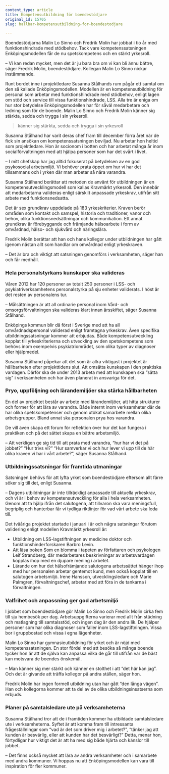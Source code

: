 ```yaml
---
content_type: article
title: Kompetensutbildning för boendestödjare
original_id: 15705
slug: hallbar-kompetensutbildning-for-boendestodjare

---
```


Boendestödjarna Malin Lo Sinno och Fredrik Molin har jobbat i tio år med funktionshindrade med stödbehov. Tack vare kompetenssatsningen Enköpingsmodellen får de nu spetskompetens och en stärkt yrkesroll.

– Vi kan redan mycket, men det är ju bara bra om vi kan bli ännu bättre, säger Fredrik Molin, boendestödjare. Kollegan Malin Lo Sinno nickar instämmande.

Runt bordet inne i projektledare Susanna Stålhands rum pågår ett samtal om den så kallade Enköpingsmodellen. Modellen är en kompetensutbildning för personal som arbetar med funktionshindrade med stödbehov, enligt lagen om stöd och service till vissa funktionshindrade, LSS. Alla tre är eniga om hur stor betydelse Enköpingsmodellen har för såväl medarbetare och ledning som för de boende. Malin Lo Sinno och Fredrik Molin känner sig stärkta, sedda och trygga i sin yrkesroll.

> känner sig stärkta, sedda och trygga i sin yrkesroll

Susanna Stålhand har varit deras chef fram till december förra året när de fick sin ansökan om kompetenssatsningen beviljad. Nu arbetar hon heltid som projektledare. Hon är socionom i botten och har arbetat många år inom socialförvaltningen med att hjälpa personer som har det svårt i livet.

– I mitt chefskap har jag alltid fokuserat på betydelsen av en god psykosocial arbetsmiljö. Vi behöver prata öppet om hur vi har det tillsammans och i yrken där man arbetar så nära varandra.

Susanna Stålhand berättar att metoden de använt för utbildningen är en kompetensutvecklingsmodell som kallas Kravmärkt yrkesroll. Den innebär att medarbetarna valideras enligt särskilt anpassade yrkeskrav, utifrån sitt arbete med funktionsnedsatta.

Det är sex grundkrav uppdelade på 183 yrkeskriterier. Kraven berör områden som kontakt och samspel, historia och traditioner, vanor och behov, olika funktionsnedsättningar och kommunikation. Ett annat grundkrav är förebyggande och främjande hälsoarbete i form av omvårdnad, hälso- och sjukvård och näringslära.

Fredrik Molin berättar att han och hans kollegor under utbildningen har gått igenom nästan allt som handlar om omvårdnad enligt yrkeskraven.

– Det är bra och viktigt att satsningen genomförs i verksamheten, säger han och får medhåll.

### Hela personalstyrkans kunskaper ska valideras

Våren 2012 har 120 personer av totalt 250 personer i LSS- och psykiatriverksamhetens personalstyrka på sju enheter validerats. I höst är det resten av personalens tur.

– Målsättningen är att all ordinarie personal inom Vård- och omsorgsförvaltningen ska valideras klart innan årsskiftet, säger Susanna Stålhand.

Enköpings kommun blir då först i Sverige med att ha all omvårdnadspersonal validerad enligt framtagna yrkeskrav. Även specifika utbildningssatsningar kommer att erbjudas. Både kompetensutveckling kopplat till yrkeskriterierna och utveckling av den spetskompetens som behövs inom exempelvis psykiatriområdet, som olika typer av diagnoser eller hjälpmedel.

Susanna Stålhand påpekar att det som är allra viktigast i projektet är hållbarheten efter projekttidens slut. Att omsätta kunskapen i den praktiska vardagen. Därför ska de under 2013 arbeta med att kunskapen ska “sätta sig” i verksamheten och har även planerat in ansvariga för det.

### Pryo, uppföljning och lärandemiljöer ska stärka hållbarheten

En del av projektet består av arbete med lärandemiljöer, att hitta strukturer och former för att lära av varandra. Både internt inom verksamheter där de har olika spetskompetenser och genom utökat samarbete mellan olika arbetsgrupper. Bland annat ska personalen prya hos varandra.

De vill även skapa ett forum för reflektion över hur det kan fungera i praktiken och på det sättet skapa en bättre arbetsmiljö.

– Att verkligen ge sig tid till att prata med varandra, “hur har vi det på jobbet?” “Hur trivs vi?” “Hur samverkar vi och hur lever vi upp till de här olika kraven vi har i vårt arbete?”, säger Susanna Stålhand.

### Utbildningssatsningar för framtida utmaningar

Satsningen behövs för att lyfta yrket som boendestödjare eftersom allt färre söker sig till det, enligt Susanna.

– Dagens utbildningar är inte tillräckligt anpassade till aktuella yrkeskrav, och vi är i behov av kompetensutveckling för alla i hela verksamheten. Genom att ta hjälp ifrån det salutogena, att tillvaron ska vara meningsfull, begriplig och hanterbar får vi tydliga riktlinjer för vad vårt arbete ska leda till.

Det tvååriga projektet startade i januari i år och några satsningar förutom validering enligt modellen Kravmärkt yrkesroll är:

*   Utbildning om LSS-lagstiftningen av medicine doktor och funktionshinderforskaren Barbro Levin.
*   Att läsa boken Som en blomma i tapeten av författaren och psykologen Leif Strandberg, där medarbetares beskrivningar av arbetsvardagen kopplas ihop med en djupare mening i arbetet.
*   Lärande om hur det hälsofrämjande salutogena arbetssättet hänger ihop med hur personalen arbetar gentemot kund, men också kopplat till en salutogen arbetsmiljö. Irene Hansson, utvecklingsledare och Marie Palmgren, förvaltningschef, arbetar med att föra in de tankarna i förvaltningen.

### Valfrihet och anpassning ger god arbetsmiljö

I jobbet som boendestödjare gör Malin Lo Sinno och Fredrik Molin cirka fem till sju hembesök per dag. Arbetsuppgifterna varierar med allt från städning och matlagning till samtalsstöd, och ingen dag är den andra lik. De hjälper personer som har olika diagnoser som faller inom LSS-lagstiftningen. Vissa bor i gruppbostad och vissa i egna lägenheter.

Malin Lo Sinno har gymnasieutbildning för yrket och är nöjd med kompetenssatsningen. En stor fördel med att besöka så många boende tycker hon är att de själva kan anpassa vilka de går till utifrån var de bäst kan motsvara de boendes önskemål.

– Man känner sig mer stärkt och känner en stolthet i att “det här kan jag”. Och det är givande att träffa kollegor på andra ställen, säger hon.

Fredrik Molin har ingen formell utbildning utan har gått “den långa vägen”. Han och kollegorna kommer att ta del av de olika utbildningsinsatserna som erbjuds.

### Planer på samtalsledare ute på verksamheterna

Susanna Stålhand tror att de i framtiden kommer ha utbildade samtalsledare ute i verksamheterna. Syftet är att komma fram till intressanta frågeställningar som “vad är det som driver mig i arbetet?”, “tänker jag att kunden är besvärlig, eller att kunden har det besvärligt?” Detta, menar hon, förtydligar hur viktigt det är att ha med sig både hjärta och känslor till jobbet.

– Det finns också mycket att lära av andra verksamheter och i samarbete med andra kommuner. Vi hoppas nu att Enköpingsmodellen kan vara till inspiration för fler kommuner.

